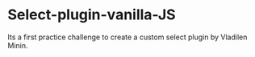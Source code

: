 # Select-plugin-vanilla-JS
Its a first practice challenge to create a custom select plugin by Vladilen Minin. 
